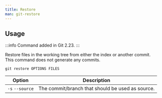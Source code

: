 ```yaml
---
title: Restore
man: git-restore
---
```


## Usage

:::info
Command added in Git 2.23.
:::

Restore files in the working tree from either the index or another commit.
This command does not generate any commits.

```shell
git restore OPTIONS FILES
```

| Option | Description |
| --- | --- |
| `-s` `--source` | The commit/branch that should be used as source. |
